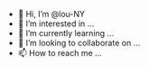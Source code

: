 - 👋 Hi, I’m @lou-NY
- 👀 I’m interested in ...
- 🌱 I’m currently learning ...
- 💞️ I’m looking to collaborate on ...
- 📫 How to reach me ...

<!---
lou-NY/lou-NY is a ✨ special ✨ repository because its `README.md` (this file) appears on your GitHub profile.
You can click the Preview link to take a look at your changes.
--->
